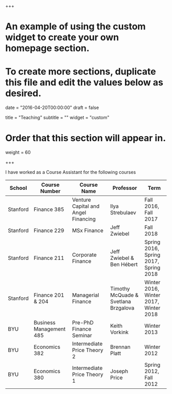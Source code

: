 +++
# An example of using the custom widget to create your own homepage section.
# To create more sections, duplicate this file and edit the values below as desired.

date = "2016-04-20T00:00:00"
draft = false

title = "Teaching"
subtitle = ""
widget = "custom"

# Order that this section will appear in.
weight = 60

+++

I have worked as a Course Assistant for the following courses

| School   | Course Number           | Course Name                         | Professor                            | Term                     |
|----------|-------------------------|-------------------------------------|--------------------------------------|--------------------------|
| Stanford | Finance 385             | Venture Capital and Angel Financing | Ilya Strebulaev                      | Fall 2016, Fall 2017     |
| Stanford | Finance 229             | MSx Finance                   | Jeff Zwiebel           | Fall 2018 |
| Stanford | Finance 211             | Corporate Finance                   | Jeff Zwiebel & Ben Hébert            | Spring 2016, Spring 2017, Spring 2018 |
| Stanford | Finance 201 & 204         | Managerial Finance                  | Timothy McQuade & Svetlana Brzgalova | Winter 2016, Winter 2017, Winter 2018 |
| BYU      | Business Management 485 | Pre-PhD Finance Seminar             | Keith Vorkink                        | Winter 2013              |
| BYU      | Economics 382           | Intermediate Price Theory 2         | Brennan Platt                        | Winter 2012              |
| BYU      | Economics 380           | Intermediate Price Theory 1         | Joseph Price                         | Spring 2012, Fall 2012   |
